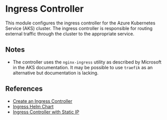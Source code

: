 # Ingress Controller

This module configures the ingress controller for the Azure Kubernetes Service
(AKS) cluster. The ingress controller is responsible for routing external
traffic through the cluster to the appropriate service.

## Notes

- The controller uses the `nginx-ingress` utility as described by Microsoft in
  the AKS documentation. It may be possible to use `traefik` as an alternative
  but documentation is lacking.

## References

- [Create an Ingress Controller](https://docs.microsoft.com/en-gb/azure/aks/ingress-basic)
- [Ingress Helm Chart](https://github.com/helm/charts/tree/master/stable/nginx-ingress)
- [Ingress Controller with Static IP](https://docs.microsoft.com/en-gb/azure/aks/ingress-static-ip)
